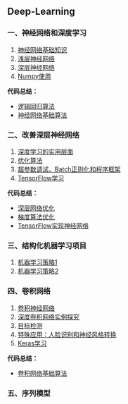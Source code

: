 Deep-Learning
---

### 一、神经网络和深度学习

1. [神经网络基础知识](./html/1.1.html)
2. [浅层神经网络](./html/1.2.html)
3. [深层神经网络](./html/1.3.html)
4. [Numpy使用](./html/1.4.html)

**代码总结：**

- [逻辑回归算法](./code/1.1.html)
- [神经网络基础算法](./code/1.2.html)

### 二、改善深层神经网络

1. [深度学习的实用层面](./html/2.1.html)
2. [优化算法](./html/2.2.html)
3. [超参数调试、Batch正则化和程序框架](./html/2.3.html)
4. [TensorFlow学习](./html/2.4.html)

**代码总结：**

- [深层网络优化](./code/2.1.html)
- [梯度算法优化](./code/2.2.html)
- [TensorFlow实现神经网络](./code/2.3.html)

### 三、结构化机器学习项目

1. [机器学习策略1](./html/3.1.html)
2. [机器学习策略2](./html/3.2.html)

### 四、卷积网络

1. [卷积神经网络](./html/4.1.html)
2. [深度卷积网络实例探究](./html/4.2.html)
3. [目标检测](./html/4.3.html)
4. [特殊应用：人脸识别和神经风格转换](./html/4.4.html)
5. [Keras学习](./html/4.5.html)

**代码总结：**

- [卷积网络基础算法](./code/4.1.html)

### 五、序列模型

 